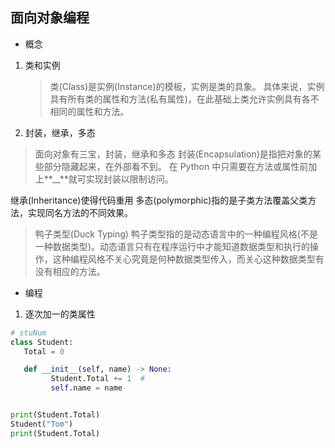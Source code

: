 ## 面向对象编程

- 概念

1. 类和实例
   > 类(Class)是实例(Instance)的模板，实例是类的具象。
   > 具体来说，实例具有所有类的属性和方法(私有属性)，在此基础上类允许实例具有各不相同的属性和方法。
2. 封装，继承，多态

> 面向对象有三宝，封装，继承和多态
> 封装(Encapsulation)是指把对象的某些部分隐藏起来，在外部看不到。
> 在 Python 中只需要在方法或属性前加上**\_\_**就可实现封装以限制访问。

继承(Inheritance)使得代码重用
多态(polymorphic)指的是子类方法覆盖父类方法，实现同名方法的不同效果。

> 鸭子类型(Duck Typing)
> 鸭子类型指的是动态语言中的一种编程风格(不是一种数据类型)。动态语言只有在程序运行中才能知道数据类型和执行的操作，这种编程风格不关心究竟是何种数据类型传入，而关心这种数据类型有没有相应的方法。

- 编程

1. 逐次加一的类属性

```python
# stuNum
class Student:
   Total = 0

   def __init__(self, name) -> None:
         Student.Total += 1  #
         self.name = name


print(Student.Total)
Student("Tom")
print(Student.Total)

```
